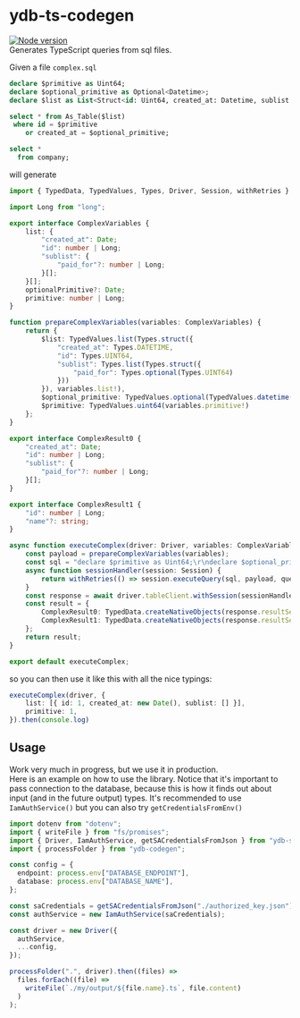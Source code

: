# ydb-ts-codegen
[![Node version](https://img.shields.io/npm/v/ydb-codegen.svg?style=flat)](https://www.npmjs.com/package/ydb-codegen) \
Generates TypeScript queries from sql files.

Given a file `complex.sql`
```sql
declare $primitive as Uint64;
declare $optional_primitive as Optional<Datetime>;
declare $list as List<Struct<id: Uint64, created_at: Datetime, sublist: List<Struct<paid_for: Optional<Uint64>>>>>;

select * from As_Table($list)
 where id = $primitive
    or created_at = $optional_primitive;

select *
  from company;
```

will generate
```typescript
import { TypedData, TypedValues, Types, Driver, Session, withRetries } from "ydb-sdk";

import Long from "long";

export interface ComplexVariables {
    list: {
        "created_at": Date;
        "id": number | Long;
        "sublist": {
            "paid_for"?: number | Long;
        }[];
    }[];
    optionalPrimitive?: Date;
    primitive: number | Long;
}

function prepareComplexVariables(variables: ComplexVariables) {
    return {
        $list: TypedValues.list(Types.struct({
            "created_at": Types.DATETIME,
            "id": Types.UINT64,
            "sublist": Types.list(Types.struct({
                "paid_for": Types.optional(Types.UINT64)
            }))
        }), variables.list!),
        $optional_primitive: TypedValues.optional(TypedValues.datetime(variables.optionalPrimitive!)),
        $primitive: TypedValues.uint64(variables.primitive!)
    };
}

export interface ComplexResult0 {
    "created_at": Date;
    "id": number | Long;
    "sublist": {
        "paid_for"?: number | Long;
    }[];
}

export interface ComplexResult1 {
    "id": number | Long;
    "name"?: string;
}

async function executeComplex(driver: Driver, variables: ComplexVariables, queryOptions?: Parameters<Session["executeQuery"]>[2]) {
    const payload = prepareComplexVariables(variables);
    const sql = "declare $primitive as Uint64;\r\ndeclare $optional_primitive as Optional<Datetime>;\r\ndeclare $list as List<Struct<id: Uint64, created_at: Datetime, sublist: List<Struct<paid_for: Optional<Uint64>>>>>;\r\n\r\nselect * from As_Table($list)\r\n where id = $primitive\r\n    or created_at = $optional_primitive;\r\n\r\nselect *\r\n  from company;";
    async function sessionHandler(session: Session) {
        return withRetries(() => session.executeQuery(sql, payload, queryOptions));
    }
    const response = await driver.tableClient.withSession(sessionHandler);
    const result = {
        ComplexResult0: TypedData.createNativeObjects(response.resultSets[0]) as unknown as ComplexResult0[],
        ComplexResult1: TypedData.createNativeObjects(response.resultSets[1]) as unknown as ComplexResult1[]
    };
    return result;
}

export default executeComplex;
```

so you can then use it like this with all the nice typings:
```typescript
executeComplex(driver, {
    list: [{ id: 1, created_at: new Date(), sublist: [] }],
    primitive: 1,
}).then(console.log)

```

## Usage
Work very much in progress, but we use it in production. \
Here is an example on how to use the library. Notice that it's important to pass connection to the database, because this is how it finds out about input (and in the future output) types. It's recommended to use `IamAuthService()` but you can also try `getCredentialsFromEnv()`
```typescript
import dotenv from "dotenv";
import { writeFile } from "fs/promises";
import { Driver, IamAuthService, getSACredentialsFromJson } from "ydb-sdk";
import { processFolder } from "ydb-codegen";

const config = {
  endpoint: process.env["DATABASE_ENDPOINT"],
  database: process.env["DATABASE_NAME"],
};

const saCredentials = getSACredentialsFromJson("./authorized_key.json");
const authService = new IamAuthService(saCredentials);

const driver = new Driver({
  authService,
  ...config,
});

processFolder(".", driver).then((files) =>
  files.forEach((file) =>
    writeFile(`./my/output/${file.name}.ts`, file.content)
  )
);
```
